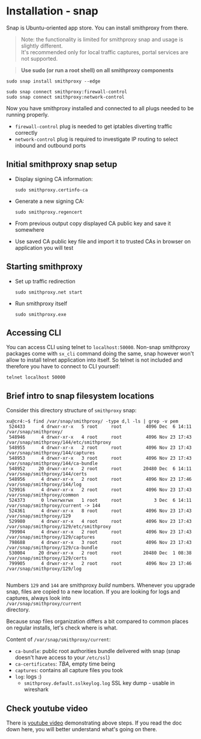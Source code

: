 # Installation - snap

Snap is Ubuntu-oriented app store. You can install smithproxy from there.

> Note: the functionality is limited for smithproxy snap and usage is slightly different.  
> It's recommended only for local traffic captures, portal services are not supported.

> **Use sudo (or run a root shell) on all smithproxy components** 

```
sudo snap install smithproxy --edge

sudo snap connect smithproxy:firewall-control
sudo snap connect smithproxy:network-control   
```  

Now you have smithproxy installed and connected to all plugs needed to be running properly. 
 * `firewall-control` plug is needed to get iptables diverting traffic correctly
 * `network-control` plug is required to investigate IP routing to select inbound and outbound ports


## Initial smithproxy snap setup 


* Display signing CA information: 
    ```
    sudo smithproxy.certinfo-ca
    ```

* Generate a new signing CA:
    ```
    sudo smithproxy.regencert
    ```

* From previous output copy displayed CA public key and save it somewhere

* Use saved CA public key file and import it to trusted CAs in browser on application you will test


## Starting smithproxy


* Set up traffic redirection
    ```
    sudo smithproxy.net start
    ```

* Run smithproxy itself
    ```
    sudo smithproxy.exe 
    ```

## Accessing CLI

You can access CLI using telnet to `localhost:50000`. Non-snap smithproxy packages come with `sx_cli` command 
doing the same, snap however won't allow to install telnet application into itself. So telnet is not included and 
therefore you have to connect to CLI yourself:

```
telnet localhost 50000
``` 

## Brief intro to snap filesystem locations

Consider this directory structure of `smithproxy` snap:

```
xu@cr4:~$ find /var/snap/smithproxy/ -type d,l -ls | grep -v pem
 524433      4 drwxr-xr-x   5 root     root         4096 Dec  6 14:11 /var/snap/smithproxy/
 548946      4 drwxr-xr-x   4 root     root         4096 Nov 23 17:43 /var/snap/smithproxy/144/etc/smithproxy
 548955      4 drwxr-xr-x   2 root     root         4096 Nov 23 17:43 /var/snap/smithproxy/144/captures
 548953      4 drwxr-xr-x   3 root     root         4096 Nov 23 17:43 /var/snap/smithproxy/144/ca-bundle
 548952     20 drwxr-xr-x   2 root     root        20480 Dec  6 14:11 /var/snap/smithproxy/144/certs
 548956      4 drwxr-xr-x   2 root     root         4096 Nov 23 17:46 /var/snap/smithproxy/144/log
 529916      4 drwxr-xr-x   2 root     root         4096 Nov 23 17:43 /var/snap/smithproxy/common
 524373      0 lrwxrwxrwx   1 root     root            3 Dec  6 14:11 /var/snap/smithproxy/current -> 144
 524361      4 drwxr-xr-x   8 root     root         4096 Nov 23 17:43 /var/snap/smithproxy/129
 529980      4 drwxr-xr-x   4 root     root         4096 Nov 23 17:43 /var/snap/smithproxy/129/etc/smithproxy
 799904      4 drwxr-xr-x   2 root     root         4096 Nov 23 17:43 /var/snap/smithproxy/129/captures
 798688      4 drwxr-xr-x   3 root     root         4096 Nov 23 17:43 /var/snap/smithproxy/129/ca-bundle
 530004     20 drwxr-xr-x   2 root     root        20480 Dec  1 08:38 /var/snap/smithproxy/129/certs
 799905      4 drwxr-xr-x   2 root     root         4096 Nov 23 17:46 /var/snap/smithproxy/129/log
 
```

Numbers `129` and `144` are smithproxy *build* numbers. Whenever you upgrade snap, 
files are copied to a new location. If you are looking for logs and captures, always look
 into  
`/var/snap/smithproxy/current`   
directory. 

Because snap files organization differs a bit compared to common places on regular installs, 
let's check where is what.

 Content of `/var/snap/smithproxy/current`:
 * `ca-bundle`: public root authorities bundle delivered with snap (snap doesn't have access to your `/etc/ssl`)
 * `ca-certificates`: *TBA*, empty time being
 * `captures`: contains all capture files you took
 * `log`: logs :) 
    * `smithproxy.default.sslkeylog.log` SSL key dump - usable in wireshark 



## Check youtube video
There is [youtube video](https://www.youtube.com/watch?v=_uhKHmmKFL8) demonstrating above steps. 
If you read the doc down here, you will better understand what's going on there. 
